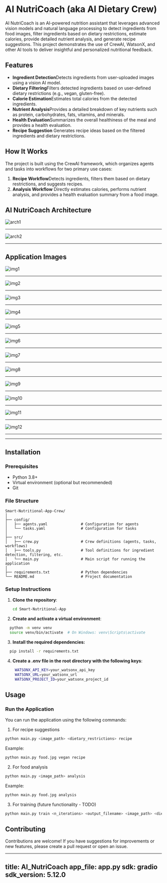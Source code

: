 # AI NutriCoach (aka AI Dietary Crew)

AI NutriCoach is an AI-powered nutrition assistant that leverages advanced vision models and natural language processing to detect ingredients from food images, filter ingredients based on dietary restrictions, estimate calories, provide detailed nutrient analysis, and generate recipe suggestions. This project demonstrates the use of CrewAI, WatsonX, and other AI tools to deliver insightful and personalized nutritional feedback.

## Features

- **Ingredient Detection**Detects ingredients from user-uploaded images using a vision AI model.
- **Dietary Filtering**Filters detected ingredients based on user-defined dietary restrictions (e.g., vegan, gluten-free).
- **Calorie Estimation**Estimates total calories from the detected ingredients.
- **Nutrient Analysis**Provides a detailed breakdown of key nutrients such as protein, carbohydrates, fats, vitamins, and minerals.
- **Health Evaluation**Summarizes the overall healthiness of the meal and provides a health evaluation.
- **Recipe Suggestion**
  Generates recipe ideas based on the filtered ingredients and dietary restrictions.

## How It Works

The project is built using the CrewAI framework, which organizes agents and tasks into workflows for two primary use cases:

1. **Recipe Workflow**Detects ingredients, filters them based on dietary restrictions, and suggests recipes.
2. **Analysis Workflow**
   Directly estimates calories, performs nutrient analysis, and provides a health evaluation summary from a food image.

## AI NutriCoach Architecture

![arch1](./media/recipe_crew_flowchart1.png)

---

![arch2](./media/recipe_crew_flowchart2.png)

---

## Application Images

![img1](./media/01.png)

---

![img2](./media/02.png)

---

![img3](./media/03.png)

---

![img4](./media/04.png)

---

![img5](./media/05.png)

---

![img6](./media/06.png)

---

![img7](./media/07.png)

---

![img8](./media/08.png)

---

![img9](./media/09.png)

---

![img10](./media/10.png)

---

![img11](./media/11.png)

---

![img12](./media/12.png)

---

---

## Installation

### Prerequisites

- Python 3.8+
- Virtual environment (optional but recommended)
- Git

### File Structure

```
Smart-Nutritional-App-Crew/
│
├── config/
│   ├── agents.yaml               # Configuration for agents
│   └── tasks.yaml                # Configuration for tasks
│
├── src/
│   ├── crew.py                   # Crew definitions (agents, tasks, workflows)
│   ├── tools.py                  # Tool definitions for ingredient detection, filtering, etc.
│   └── main.py                   # Main script for running the application
│
├── requirements.txt              # Python dependencies
└── README.md                     # Project documentation
```

### Setup Instructions

1. **Clone the repository**:
   ```bash
   cd Smart-Nutritional-App
   ```
2. **Create and activate a virtual environment**:

```bash
  python -m venv venv
  source venv/bin/activate  # On Windows: venv\Scripts\activate
```

3. **Install the required dependencies:**

```bash
  pip install -r requirements.txt
```

4. **Create a .env file in the root directory with the following keys**:
   ```bash
    WATSONX_API_KEY=your_watsonx_api_key
    WATSONX_URL=your_watsonx_url
    WATSONX_PROJECT_ID=your_watsonx_project_id
   ```

## Usage

### Run the Application

You can run the application using the following commands:

1. For recipe suggestions

```bash
python main.py <image_path> <dietary_restrictions> recipe
```

Example:

```bash
python main.py food.jpg vegan recipe
```

2. For food analysis

```bash
python main.py <image_path> analysis
```

Example:

```bash
python main.py food.jpg analysis
```

3. For training (future functionality - TODO)

```bash
python main.py train <n_iterations> <output_filename> <image_path> <dietary_restrictions> <workflow_type>
```

## Contributing

Contributions are welcome! If you have suggestions for improvements or new features, please create a pull request or open an issue.

---

title: AI_NutriCoach
app_file: app.py
sdk: gradio
sdk_version: 5.12.0
-------------------
